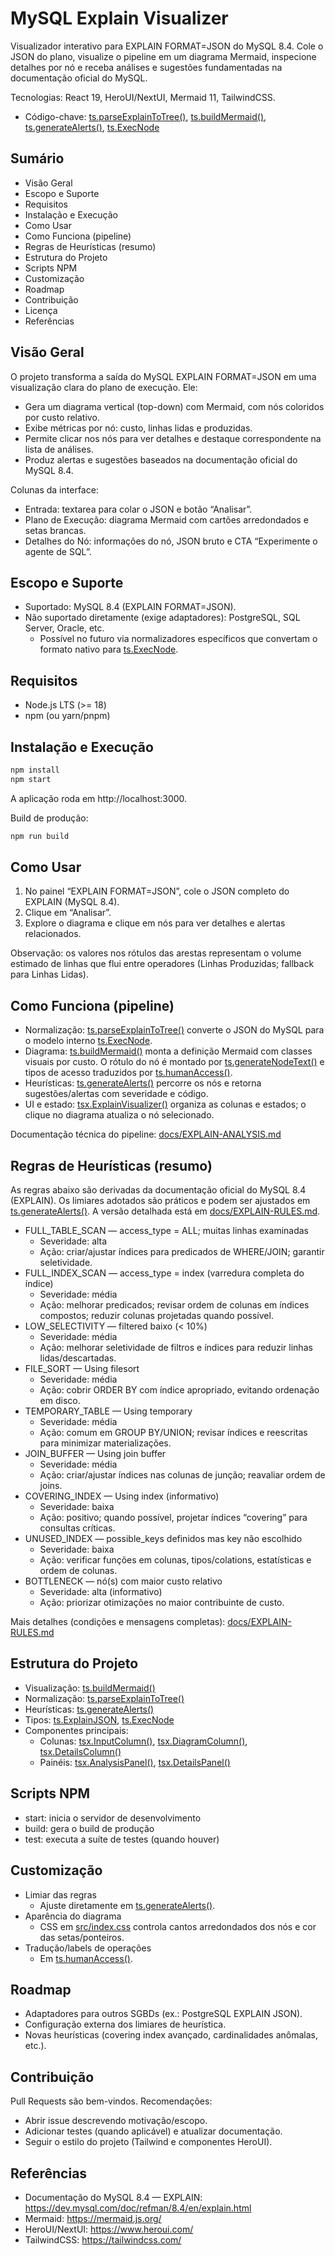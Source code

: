 # MySQL Explain Visualizer

Visualizador interativo para EXPLAIN FORMAT=JSON do MySQL 8.4. Cole o JSON do plano, visualize o pipeline em um diagrama Mermaid, inspecione detalhes por nó e receba análises e sugestões fundamentadas na documentação oficial do MySQL.

Tecnologias: React 19, HeroUI/NextUI, Mermaid 11, TailwindCSS.

- Código-chave: [ts.parseExplainToTree()](src/lib/explain/normalize.ts:83), [ts.buildMermaid()](src/lib/mermaid/buildGraph.ts:31), [ts.generateAlerts()](src/lib/explain/heuristics.ts:4), [ts.ExecNode](src/lib/explain/types.ts:47)

## Sumário
- Visão Geral
- Escopo e Suporte
- Requisitos
- Instalação e Execução
- Como Usar
- Como Funciona (pipeline)
- Regras de Heurísticas (resumo)
- Estrutura do Projeto
- Scripts NPM
- Customização
- Roadmap
- Contribuição
- Licença
- Referências

## Visão Geral
O projeto transforma a saída do MySQL EXPLAIN FORMAT=JSON em uma visualização clara do plano de execução. Ele:
- Gera um diagrama vertical (top-down) com Mermaid, com nós coloridos por custo relativo.
- Exibe métricas por nó: custo, linhas lidas e produzidas.
- Permite clicar nos nós para ver detalhes e destaque correspondente na lista de análises.
- Produz alertas e sugestões baseados na documentação oficial do MySQL 8.4.

Colunas da interface:
- Entrada: textarea para colar o JSON e botão “Analisar”.
- Plano de Execução: diagrama Mermaid com cartões arredondados e setas brancas.
- Detalhes do Nó: informações do nó, JSON bruto e CTA “Experimente o agente de SQL”.

## Escopo e Suporte
- Suportado: MySQL 8.4 (EXPLAIN FORMAT=JSON).
- Não suportado diretamente (exige adaptadores): PostgreSQL, SQL Server, Oracle, etc.
  - Possível no futuro via normalizadores específicos que convertam o formato nativo para [ts.ExecNode](src/lib/explain/types.ts:47).

## Requisitos
- Node.js LTS (>= 18)
- npm (ou yarn/pnpm)

## Instalação e Execução
```bash
npm install
npm start
```
A aplicação roda em http://localhost:3000.

Build de produção:
```bash
npm run build
```

## Como Usar
1) No painel “EXPLAIN FORMAT=JSON”, cole o JSON completo do EXPLAIN (MySQL 8.4).  
2) Clique em “Analisar”.  
3) Explore o diagrama e clique em nós para ver detalhes e alertas relacionados.

Observação: os valores nos rótulos das arestas representam o volume estimado de linhas que flui entre operadores (Linhas Produzidas; fallback para Linhas Lidas).

## Como Funciona (pipeline)
- Normalização: [ts.parseExplainToTree()](src/lib/explain/normalize.ts:83) converte o JSON do MySQL para o modelo interno [ts.ExecNode](src/lib/explain/types.ts:47).
- Diagrama: [ts.buildMermaid()](src/lib/mermaid/buildGraph.ts:31) monta a definição Mermaid com classes visuais por custo. O rótulo do nó é montado por [ts.generateNodeText()](src/lib/mermaid/buildGraph.ts:17) e tipos de acesso traduzidos por [ts.humanAccess()](src/lib/mermaid/buildGraph.ts:3).
- Heurísticas: [ts.generateAlerts()](src/lib/explain/heuristics.ts:4) percorre os nós e retorna sugestões/alertas com severidade e código.
- UI e estado: [tsx.ExplainVisualizer()](src/components/ExplainVisualizer.tsx:7) organiza as colunas e estados; o clique no diagrama atualiza o nó selecionado.

Documentação técnica do pipeline: [docs/EXPLAIN-ANALYSIS.md](docs/EXPLAIN-ANALYSIS.md)

## Regras de Heurísticas (resumo)
As regras abaixo são derivadas da documentação oficial do MySQL 8.4 (EXPLAIN). Os limiares adotados são práticos e podem ser ajustados em [ts.generateAlerts()](src/lib/explain/heuristics.ts:4). A versão detalhada está em [docs/EXPLAIN-RULES.md](docs/EXPLAIN-RULES.md).

- FULL_TABLE_SCAN — access_type = ALL; muitas linhas examinadas
  - Severidade: alta
  - Ação: criar/ajustar índices para predicados de WHERE/JOIN; garantir seletividade.
- FULL_INDEX_SCAN — access_type = index (varredura completa do índice)
  - Severidade: média
  - Ação: melhorar predicados; revisar ordem de colunas em índices compostos; reduzir colunas projetadas quando possível.
- LOW_SELECTIVITY — filtered baixo (< 10%)
  - Severidade: média
  - Ação: melhorar seletividade de filtros e índices para reduzir linhas lidas/descartadas.
- FILE_SORT — Using filesort
  - Severidade: média
  - Ação: cobrir ORDER BY com índice apropriado, evitando ordenação em disco.
- TEMPORARY_TABLE — Using temporary
  - Severidade: média
  - Ação: comum em GROUP BY/UNION; revisar índices e reescritas para minimizar materializações.
- JOIN_BUFFER — Using join buffer
  - Severidade: média
  - Ação: criar/ajustar índices nas colunas de junção; reavaliar ordem de joins.
- COVERING_INDEX — Using index (informativo)
  - Severidade: baixa
  - Ação: positivo; quando possível, projetar índices “covering” para consultas críticas.
- UNUSED_INDEX — possible_keys definidos mas key não escolhido
  - Severidade: baixa
  - Ação: verificar funções em colunas, tipos/colations, estatísticas e ordem de colunas.
- BOTTLENECK — nó(s) com maior custo relativo
  - Severidade: alta (informativo)
  - Ação: priorizar otimizações no maior contribuinte de custo.

Mais detalhes (condições e mensagens completas): [docs/EXPLAIN-RULES.md](docs/EXPLAIN-RULES.md)

## Estrutura do Projeto
- Visualização: [ts.buildMermaid()](src/lib/mermaid/buildGraph.ts:31)
- Normalização: [ts.parseExplainToTree()](src/lib/explain/normalize.ts:83)
- Heurísticas: [ts.generateAlerts()](src/lib/explain/heuristics.ts:4)
- Tipos: [ts.ExplainJSON](src/lib/explain/types.ts:43), [ts.ExecNode](src/lib/explain/types.ts:47)
- Componentes principais:
  - Colunas: [tsx.InputColumn()](src/components/columns/InputColumn.tsx:13), [tsx.DiagramColumn()](src/components/columns/DiagramColumn.tsx:12), [tsx.DetailsColumn()](src/components/columns/DetailsColumn.tsx:10)
  - Painéis: [tsx.AnalysisPanel()](src/components/AnalysisPanel.tsx:11), [tsx.DetailsPanel()](src/components/DetailsPanel.tsx:18)

## Scripts NPM
- start: inicia o servidor de desenvolvimento
- build: gera o build de produção
- test: executa a suíte de testes (quando houver)

## Customização
- Limiar das regras
  - Ajuste diretamente em [ts.generateAlerts()](src/lib/explain/heuristics.ts:4).
- Aparência do diagrama
  - CSS em [src/index.css](src/index.css) controla cantos arredondados dos nós e cor das setas/ponteiros.
- Tradução/labels de operações
  - Em [ts.humanAccess()](src/lib/mermaid/buildGraph.ts:3).

## Roadmap
- Adaptadores para outros SGBDs (ex.: PostgreSQL EXPLAIN JSON).
- Configuração externa dos limiares de heurística.
- Novas heurísticas (covering index avançado, cardinalidades anômalas, etc.).

## Contribuição
Pull Requests são bem-vindos. Recomendações:
- Abrir issue descrevendo motivação/escopo.
- Adicionar testes (quando aplicável) e atualizar documentação.
- Seguir o estilo do projeto (Tailwind e componentes HeroUI).

## Referências
- Documentação do MySQL 8.4 — EXPLAIN: https://dev.mysql.com/doc/refman/8.4/en/explain.html
- Mermaid: https://mermaid.js.org/
- HeroUI/NextUI: https://www.heroui.com/
- TailwindCSS: https://tailwindcss.com/
